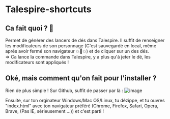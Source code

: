 # Talespire-shortcuts

## Ca fait quoi ? 🤔

Permet de générer des lancers de dés dans Talespire. Il suffit de renseigner les modificateurs de son personnage (C'est sauvegardé en local, même après avoir fermé son navigateur 💥🧠💥) et de cliquer sur un des dés.<br />
=> Ca lance la commande dans Talespire, y a plus qu'à jeter le dé, les modificateurs sont appliqués !

## Oké, mais comment qu'on fait pour l'installer ?

Rien de plus simple ! Sur Github, suffit de passer par là : 
![image](https://user-images.githubusercontent.com/2474167/117661375-95bbe400-b19e-11eb-9e9d-7cffe4d1a713.png)


Ensuite, sur ton orginateur Windows/Mac OS/Linux, tu dézippe, et tu ouvres "index.html" avec ton navigateur préféré (Chrome, Firefox, Safari, Opera, Brave, (Pas IE, sérieusement ...)) et c'est parti ! 
